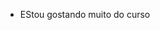 - EStou gostando muito do curso
<!---
neoold/neoold is a ✨ special ✨ repository because its `README.md` (this file) appears on your GitHub profile.
You can click the Preview link to take a look at your changes.
--->
